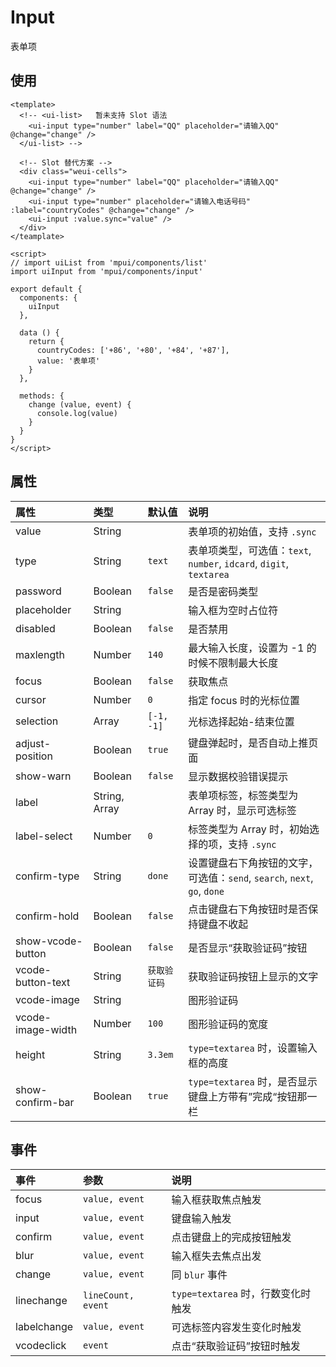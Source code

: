 Input
===

表单项

## 使用

```vue
<template>
  <!-- <ui-list>   暂未支持 Slot 语法
    <ui-input type="number" label="QQ" placeholder="请输入QQ" @change="change" />
  </ui-list> -->
  
  <!-- Slot 替代方案 -->
  <div class="weui-cells">
    <ui-input type="number" label="QQ" placeholder="请输入QQ" @change="change" />
    <ui-input type="number" placeholder="请输入电话号码" :label="countryCodes" @change="change" />
    <ui-input :value.sync="value" />
  </div>
</teamplate>

<script>
// import uiList from 'mpui/components/list'
import uiInput from 'mpui/components/input'

export default {
  components: {
    uiInput
  },

  data () {
    return {
      countryCodes: ['+86', '+80', '+84', '+87'],
      value: '表单项'
    }
  },

  methods: {
    change (value, event) {
      console.log(value)
    }
  }
}
</script>
```

## 属性

| 属性 | 类型 | 默认值 | 说明 |
| :-- | :-- | :-- | :-- |
| value | String |   | 表单项的初始值，支持 `.sync` |
| type | String | `text` | 表单项类型，可选值：`text`, `number`, `idcard`, `digit`, `textarea` |
| password | Boolean | `false` | 是否是密码类型 |
| placeholder | String |   | 输入框为空时占位符 |
| disabled | Boolean | `false` | 是否禁用 |
| maxlength | Number | `140` | 最大输入长度，设置为 -1 的时候不限制最大长度 |
| focus | Boolean | `false` | 获取焦点 |
| cursor | Number | `0` | 指定 focus 时的光标位置 |
| selection | Array | `[-1, -1]` | 光标选择起始-结束位置 |
| adjust-position | Boolean | `true` | 键盘弹起时，是否自动上推页面 |
| show-warn | Boolean | `false` | 显示数据校验错误提示 |
| label | String, Array |   | 表单项标签，标签类型为 Array 时，显示可选标签 |
| label-select | Number | `0` | 标签类型为 Array 时，初始选择的项，支持 `.sync` |
| confirm-type | String | `done` | 设置键盘右下角按钮的文字，可选值：`send`, `search`, `next`, `go`, `done` |
| confirm-hold | Boolean | `false` | 点击键盘右下角按钮时是否保持键盘不收起 |
| show-vcode-button | Boolean | `false` | 是否显示“获取验证码”按钮 |
| vcode-button-text | String | `获取验证码` | 获取验证码按钮上显示的文字 |
| vcode-image | String |   | 图形验证码 |
| vcode-image-width | Number | `100` | 图形验证码的宽度 |
| height | String | `3.3em` | `type=textarea` 时，设置输入框的高度 |
| show-confirm-bar | Boolean | `true` | `type=textarea` 时，是否显示键盘上方带有”完成“按钮那一栏 |

## 事件

| 事件 | 参数 | 说明 |
| :-- | :-- | :-- |
| focus | `value, event` | 输入框获取焦点触发 |
| input | `value, event` | 键盘输入触发 |
| confirm | `value, event` | 点击键盘上的完成按钮触发 |
| blur | `value, event` | 输入框失去焦点出发 |
| change | `value, event` | 同 `blur` 事件 |
| linechange | `lineCount, event` | `type=textarea` 时，行数变化时触发 |
| labelchange | `value, event` | 可选标签内容发生变化时触发 |
| vcodeclick | `event` | 点击“获取验证码”按钮时触发 |
